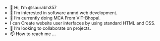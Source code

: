 - 👋 Hi, I’m @saurabh357
- 👀 I’m interested in software anmd web development.
- 🌱 I’m currently doing MCA From VIT-Bhopal.
- I can Create website user interfaces by using standard HTML and CSS.
- 💞️ I’m looking to collaborate on projects.
- 📫 How to reach me ...

<!---
saurabh357/saurabh357 is a ✨ special ✨ repository because its `README.md` (this file) appears on your GitHub profile.
You can click the Preview link to take a look at your changes.
--->
